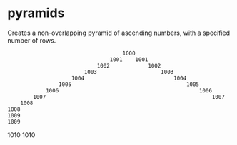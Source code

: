 # pyramids
Creates a non-overlapping pyramid of ascending numbers, with a specified number of rows.

                                        1000
                                    1001    1001
                                1002            1002
                            1003                    1003
                        1004                            1004
                    1005                                    1005
                1006                                            1006
            1007                                                    1007
        1008                                                            1008
    1009                                                                    1009
1010                                                                            1010
  

